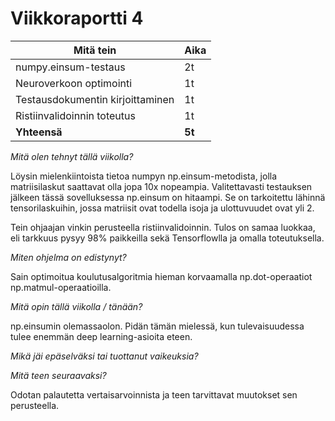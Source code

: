 # Viikkoraportti 4

| Mitä tein                        | Aika   |
| -------------------------------- | ------ |
| numpy.einsum-testaus             | 2t     |
| Neuroverkoon optimointi          | 1t     |
| Testausdokumentin kirjoittaminen | 1t     |
| Ristiinvalidoinnin toteutus      | 1t     |
| **Yhteensä**                     | **5t** |

_Mitä olen tehnyt tällä viikolla?_

Löysin mielenkiintoista tietoa numpyn np.einsum-metodista, jolla matriisilaskut saattavat olla jopa 10x nopeampia. Valitettavasti testauksen jälkeen tässä sovelluksessa np.einsum on hitaampi. Se on tarkoitettu lähinnä tensorilaskuihin, jossa matriisit ovat todella isoja ja ulottuvuudet ovat yli 2.

Tein ohjaajan vinkin perusteella ristiinvalidoinnin. Tulos on samaa luokkaa, eli tarkkuus pysyy 98% paikkeilla sekä Tensorflowlla ja omalla toteutuksella.

_Miten ohjelma on edistynyt?_

Sain optimoitua koulutusalgoritmia hieman korvaamalla np.dot-operaatiot np.matmul-operaatioilla.

_Mitä opin tällä viikolla / tänään?_

np.einsumin olemassaolon. Pidän tämän mielessä, kun tulevaisuudessa tulee enemmän deep learning-asioita eteen.

_Mikä jäi epäselväksi tai tuottanut vaikeuksia?_

_Mitä teen seuraavaksi?_

Odotan palautetta vertaisarvoinnista ja teen tarvittavat muutokset sen perusteella.
